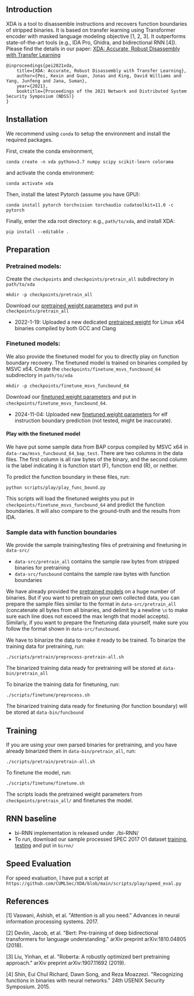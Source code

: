 ## Introduction

XDA is a tool to disassemble instructions and recovers function boundaries of stripped binaries. It is based on transfer learning using Transformer encoder with masked language modeling objective [1, 2, 3]. It outperforms state-of-the-art tools (e.g., IDA Pro, Ghidra, and bidirectional RNN [4]). Please find the details in our paper: [XDA: Accurate, Robust Disassembly with Transfer Learning](https://arxiv.org/abs/2010.00770)


```
@inproceedings{pei2021xda,
    title={XDA: Accurate, Robust Disassembly with Transfer Learning},
    author={Pei, Kexin and Guan, Jonas and King, David Williams and Yang, Junfeng and Jana, Suman},
    year={2021},
    booktitle={Proceedings of the 2021 Network and Distributed System Security Symposium (NDSS)}
}
```


## Installation
We recommend using `conda` to setup the environment and install the required packages.

First, create the conda environment,

`conda create -n xda python=3.7 numpy scipy scikit-learn colorama`

and activate the conda environment:

`conda activate xda`

Then, install the latest Pytorch (assume you have GPU):

`conda install pytorch torchvision torchaudio cudatoolkit=11.0 -c pytorch`

Finally, enter the xda root directory: e.g., `path/to/xda`, and install XDA:

`pip install --editable .`

## Preparation

### Pretrained models:

Create the `checkpoints` and `checkpoints/pretrain_all` subdirectory in `path/to/xda`

`mkdir -p checkpoints/pretrain_all`

Download our [pretrained weight parameters](https://drive.google.com/file/d/1qgEcqrTqBp2n_sy5RhS_YiYY-YpNI5N_/view?usp=sharing) and put in `checkpoints/pretrain_all`

- 2022-1-19: Uploaded a new dedicated [pretrained weight](https://drive.google.com/file/d/1dPax61zm4pS4Vsbc_Py7Ycp2H59MugP4/view?usp=sharing) for Linux x64 binaries compiled by both GCC and Clang 

### Finetuned models:

We also provide the finetuned model for you to directly play on function boundary recovery. The finetuned model is trained on binaries compiled by MSVC x64. Create the `checkpoints/finetune_msvs_funcbound_64` subdirectory in `path/to/xda`

`mkdir -p checkpoints/finetune_msvs_funcbound_64`

Download our [finetuned weight parameters](https://drive.google.com/file/d/10XZSE8jfFp3P5KjHp4SFZ0qUmOJoA8uI/view?usp=sharing) and put in `checkpoints/finetune_msvs_funcbound_64`. 

- 2024-11-04: Uploaded new [finetuned weight parameters](https://drive.google.com/file/d/1i9nMRwXj6b8mGG9LGUmon3BkOTOeyIqv/view?usp=sharing) for elf instruction boundary prediction (not tested, might be inaccurate).

#### Play with the finetuned model
We have put some sample data from BAP corpus compiled by MSVC x64 in `data-raw/msvs_funcbound_64_bap_test`. There are two columns in the data files. The first column is all raw bytes of the binary, and the second column is the label indicating it is function start (F), function end (R), or neither.

To predict the function boundary in these files, run:

`python scripts/play/play_func_bound.py`

This scripts will load the finetuned weights you put in `checkpoints/finetune_msvs_funcbound_64` and predict the function boundaries. It will also compare to the ground-truth and the results from IDA.


### Sample data with function boundaries

We provide the sample training/testing files of pretraining and finetuning in `data-src/`

- `data-src/pretrain_all` contains the sample raw bytes from stripped binaries for pretraining
- `data-src/funcbound` contains the sample raw bytes with function boundaries


We have already provided the [pretrained models](https://drive.google.com/file/d/1qgEcqrTqBp2n_sy5RhS_YiYY-YpNI5N_/view?usp=sharing) on a huge number of binaries. But if you want to pretrain on your own collected data, you can prepare the sample files similar to the format in `data-src/pretrain_all` (concatenate all bytes from all binaries, and delimit by a newline `\n` to make sure each line does not exceed the max length that model accepts). 
Similarly, if you want to prepare the finetuning data yourself, make sure you follow the format shown in `data-src/funcbound`.

We have to binarize the data to make it ready to be trained. To binarize the training data for pretraining, run:

`./scripts/pretrain/preprocess-pretrain-all.sh`

The binarized training data ready for pretraining will be stored at `data-bin/pretrain_all`

To binarize the training data for finetuning, run:

`./scripts/finetune/preprocess.sh`

The binarized training data ready for finetuning (for function boundary) will be stored at `data-bin/funcbound`

## Training

If you are using your own parsed binaries for pretraining, and you have already binarized them in `data-bin/pretrain_all`, run:

`./scripts/pretrain/pretrain-all.sh`

To finetune the model, run:

`./scripts/finetune/finetune.sh`

The scripts loads the pretrained weight parameters from `checkpoints/pretrain_all/` and finetunes the model.

## RNN baseline
- bi-RNN implementation is released under ./bi-RNN/
- To run, download our sample processed SPEC 2017 O1 dataset [training](https://drive.google.com/file/d/1CzUcTaJhum-EQ4x0KDZvHUMeNhSCgSKC/view?usp=sharing), [testing](https://drive.google.com/file/d/1Tk3AVlTRvihta98Cc25yDcwwhl1jWy0z/view?usp=sharing) and put in `birnn/`

## Speed Evaluation

For speed evaluation, I have put a script at `https://github.com/CUMLSec/XDA/blob/main/scripts/play/speed_eval.py`

## References
[1] Vaswani, Ashish, et al. "Attention is all you need." Advances in neural information processing systems. 2017.

[2] Devlin, Jacob, et al. "Bert: Pre-training of deep bidirectional transformers for language understanding." arXiv preprint arXiv:1810.04805 (2018).

[3] Liu, Yinhan, et al. "Roberta: A robustly optimized bert pretraining approach." arXiv preprint arXiv:1907.11692 (2019).

[4] Shin, Eui Chul Richard, Dawn Song, and Reza Moazzezi. "Recognizing functions in binaries with neural networks." 24th USENIX Security Symposium. 2015.
